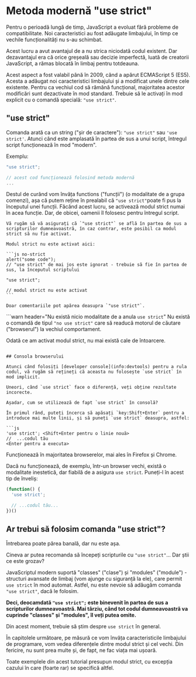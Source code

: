 # Metoda modernă "use strict"

Pentru o perioadă lungă de timp, JavaScript a evoluat fără probleme de compatibilitate. Noi caracteristici au fost adăugate limbajului, în timp ce vechile funcționalități nu s-au schimbat.

Acest lucru a avut avantajul de a nu strica niciodată codul existent. Dar dezavantajul era că orice greșeală sau decizie imperfectă, luată de creatorii JavaScript, a rămas blocată în limbaj pentru totdeauna.

Acest aspect a fost valabil până în 2009, când a apărut ECMAScript 5 (ES5). Acesta a adăugat noi caracteristici limbajului și a modificat unele dintre cele existente. Pentru ca vechiul cod să rămână funcțional, majoritatea acestor modificări sunt dezactivate în mod standard. Trebuie să le activați în mod explicit cu o comandă specială: `"use strict"`.

## "use strict"

Comanda arată ca un string ("șir de caractere"): `"use strict"` sau `'use strict'`. Atunci când este amplasată în partea de sus a unui script, întregul script funcționează în mod "modern".

Exemplu:

```js
"use strict";

// acest cod funcționează folosind metoda modernă
...
```

Destul de curând vom învăța functions ("funcții") (o modalitate de a grupa comenzi), așa că putem reține în prealabil că `"use strict"`poate fi pus la începutul unei funcții. Făcând acest lucru, se activează modul strict numai în acea funcție. Dar, de obicei, oamenii îl folosesc pentru întregul script.

````warn header="Asigurați-vă că \"use strict\" este la început"
Vă rugăm să vă asigurați că `"use strict"` se află în partea de sus a scripturilor dumneavoastră, în caz contrar, este posibil ca modul strict să nu fie activat.

Modul strict nu este activat aici:

```js no-strict
alert("some code");
// "use strict" de mai jos este ignorat - trebuie să fie în partea de sus, la începutul scriptului

"use strict";

// modul strict nu este activat
```

Doar comentariile pot apărea deasupra `"use strict"`.
````

```warn header="Nu există nicio modalitate de a anula `use strict`"
Nu există o comandă de tipul `"no use strict"` care să readucă motorul de căutare ("browserul") la vechiul comportament.

Odată ce am activat modul strict, nu mai există cale de întoarcere.
```

## Consola browserului

Atunci când folosiți [developer console](info:devtools) pentru a rula codul, vă rugăm să rețineți că aceasta nu folosește `use strict` în mod implicit.

Uneori, când `use strict` face o diferență, veți obține rezultate incorecte.

Așadar, cum se utilizează de fapt `use strict` în consolă?

În primul rând, puteți încerca să apăsați `key:Shift+Enter` pentru a introduce mai multe linii, și să puneți `use strict` deasupra, astfel:

```js
'use strict'; <Shift+Enter pentru o linie nouă>
//  ...codul tău
<Enter pentru a executa>
```

Funcționează în majoritatea browserelor, mai ales în Firefox și Chrome.

Dacă nu funcționează, de exemplu, într-un browser vechi, există o modalitate inestetică, dar fiabilă de a asigura `use strict`. Puneți-l în acest tip de înveliș:

```js
(function() {
  'use strict';

  // ...codul tău...
})()
```

## Ar trebui să folosim comanda "use strict"?

Întrebarea poate părea banală, dar nu este așa.

Cineva ar putea recomanda să începeți scripturile cu `"use strict"`... Dar știi ce este grozav?

JavaScriptul modern suportă "classes" ("clase") și "modules" ("module") - structuri avansate de limbaj (vom ajunge cu siguranță la ele), care permit `use strict` în mod automat. Astfel, nu este nevoie să adăugăm comanda `"use strict"`, dacă le folosim.

**Deci, deocamdată `"use strict";` este binevenit în partea de sus a scripturilor dumneavoastră. Mai târziu, când tot codul dumneavoastră va cuprinde "classes" și "modules", îl veți putea omite.**

Din acest moment, trebuie să știm despre `use strict` în general.

În capitolele următoare, pe măsură ce vom învăța caracteristicile limbajului de programare, vom vedea diferențele dintre modul strict și cel vechi. Din fericire, nu sunt prea multe și, de fapt, ne fac viața mai ușoară.

Toate exemplele din acest tutorial presupun modul strict, cu excepția cazului în care (foarte rar) se specifică altfel.
